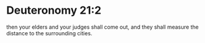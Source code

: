 # Deuteronomy 21:2

then your elders and your judges shall come out, and they shall measure the distance to the surrounding cities.
